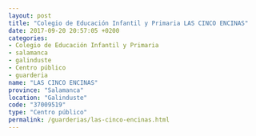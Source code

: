 ```yaml
---
layout: post
title: "Colegio de Educación Infantil y Primaria LAS CINCO ENCINAS"
date: 2017-09-20 20:57:05 +0200
categories:
- Colegio de Educación Infantil y Primaria
- salamanca
- galinduste
- Centro público
- guarderia
name: "LAS CINCO ENCINAS"
province: "Salamanca"
location: "Galinduste"
code: "37009519"
type: "Centro público"
permalink: /guarderias/las-cinco-encinas.html
---
```

